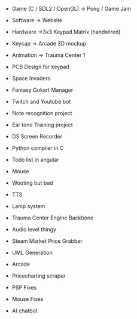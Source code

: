 -   Game (C / SDL2 / OpenGL) -> Pong / Game Jam
    
-   Software -> Website
    
-   Hardware ->3x3 Keypad Matrix (handwired)
    
-   Keycap -> Arcade 3D mockup
    
-   Animation -> Trauma Center 1


  
  

-  PCB Design for keypad 
	  
-  Space Invaders
	  
-  Fantasy Gokart Manager
	
-  Twitch and Youtube bot
    
-  Note recognition project
    
-  Ear tone Training project
    
-  DS Screen Recorder
    
-  Python compiler in C
    
-  Todo list in angular
    
-  Mouse
    
-  Wooting but bad
    
-  TTS
    
-  Lamp system
    
-  Trauma Center Engine Backbone
    
-  Audio level thingy
	
-  Steam Market Price Grabber
	
-  UML Generation
	
-  Arcade

-  Pricecharting scraper
	
-  PSP Fixes
	
-  Mouse Fixes
	
-  AI chatbot